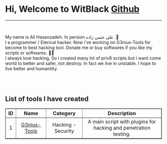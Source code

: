 <style>
  th,td,border {
      border-radius: 10px;
      text-align: center;
  }
</style>

<h1>Hi, Welcome to WitBlack <a href="https://github.com/witblack/">Github</a></h1>
<hr/></br/>

<p>
  My name is Ali Hasanzadeh. In persion علی حسن زاده .🕺<br/>
  I a programmer / Eterical hacker. Now i've working on G3nius-Tools for become to best hacking tool. Donate me or buy softwares if you like my scripts or softwares. 🤘👾<br/>
  I always love hacking, So i created many lot of priv8 scripts but i want come world to better and safer, not destroy.
  In fact we live in unstable. I hope to live better and humanility.
</p>

<br/><br/>
<p>
  <h2>List of tools I have created</h2>
  <div align="center">
    <table border="1">
      <tr>
        <th>ID</th>
        <th>Name</th>
        <th>Category</th>
        <th>Description</th>
      </tr>
      <tr>
        <td>1</td>
        <td><a href="https://github.com/witblack/G3nius-tools">G3nius-Tools</a></td>
        <td>Hacking - Security</td>
        <td>A main script with plugins for hacking and penetration testing.</td>
      </tr>
    </table>
    </div>
</p>
